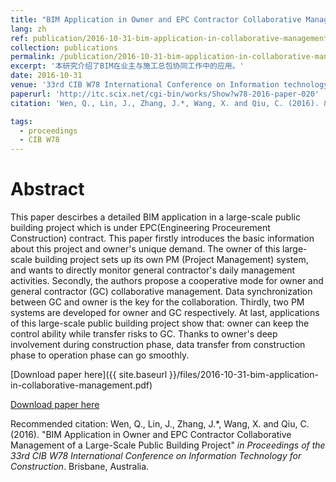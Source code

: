 ```yaml
---
title: "BIM Application in Owner and EPC Contractor Collaborative Management of a Large-Scale Public Building Project"
lang: zh
ref: publication/2016-10-31-bim-application-in-collaborative-management
collection: publications
permalink: /publication/2016-10-31-bim-application-in-collaborative-management
excerpt: '本研究介绍了BIM在业主与施工总包协同工作中的应用。'
date: 2016-10-31
venue: '33rd CIB W78 International Conference on Information technology for Construction'
paperurl: 'http://itc.scix.net/cgi-bin/works/Show?w78-2016-paper-020'
citation: 'Wen, Q., Lin, J., Zhang, J.*, Wang, X. and Qiu, C. (2016). &quot;BIM Application in Owner and EPC Contractor Collaborative Management of a Large-Scale Public Building Project&quot; <i>in Proceedings of the 33rd CIB W78 International Conference on Information Technology for Construction</i>. Brisbane, Australia.'

tags: 
  - proceedings
  - CIB W78
---
```



Abstract
====

This paper descirbes a detailed BIM application in a large-scale public building project which is under EPC(Engineering Proceurement Construction) contract. This paper firstly introduces the basic information about this project and owner's unique demand. The owner of this large-scale building project sets up its own PM (Project Management) system, and wants to directly monitor general contractor's daily management activities. Secondly, the authors propose a cooperative mode for owner and general contractor (GC) collaborative management. Data synchronization between GC and owner is the key for the collaboration. Thirdly, two PM systems are developed for owner and GC respectively. At last, applications of this large-scale public building project show that: owner can keep the control ability while transfer risks to GC. Thanks to owner's deep involvement during construction phase, data transfer from construction phase to operation phase can go smoothly. 

[Download paper here]({{ site.baseurl }}/files/2016-10-31-bim-application-in-collaborative-management.pdf)

[Download paper here](http://itc.scix.net/cgi-bin/works/Show?w78-2016-paper-020)

Recommended citation: Wen, Q., Lin, J., Zhang, J.*, Wang, X. and Qiu, C. (2016). &quot;BIM Application in Owner and EPC Contractor Collaborative Management of a Large-Scale Public Building Project&quot; <i>in Proceedings of the 33rd CIB W78 International Conference on Information Technology for Construction</i>. Brisbane, Australia.